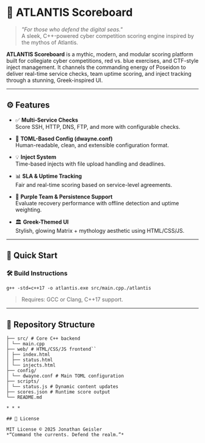# 🌊 ATLANTIS Scoreboard

> *"For those who defend the digital seas."*  
> A sleek, C++-powered cyber competition scoring engine inspired by the mythos of Atlantis.

**ATLANTIS Scoreboard** is a mythic, modern, and modular scoring platform built for collegiate cyber competitions, red vs. blue exercises, and CTF-style inject management. It channels the commanding energy of Poseidon to deliver real-time service checks, team uptime scoring, and inject tracking through a stunning, Greek-inspired UI.

* * *

## ⚙️ Features

- ✅ **Multi-Service Checks**  
    Score SSH, HTTP, DNS, FTP, and more with configurable checks.
    
- 🧭 **TOML-Based Config (dwayne.conf)**  
    Human-readable, clean, and extensible configuration format.
    
- 💡 **Inject System**  
    Time-based injects with file upload handling and deadlines.
    
- 📊 **SLA & Uptime Tracking**  
    Fair and real-time scoring based on service-level agreements.
    
- 🧠 **Purple Team & Persistence Support**  
    Evaluate recovery performance with offline detection and uptime weighting.
    
- 🏛️ **Greek-Themed UI**  
    Stylish, glowing Matrix + mythology aesthetic using HTML/CSS/JS.
    

* * *

## 🚀 Quick Start

### 🛠️ Build Instructions

`g++ -std=c++17 -o atlantis.exe src/main.cpp./atlantis`

> Requires: GCC or Clang, C++17 support.

* * *
## 📁 Repository Structure

```
├── src/ # Core C++ backend
│ └── main.cpp
├── web/ # HTML/CSS/JS frontend``
│ ├── index.html
│ ├── status.html
│ └── injects.html
├── config/
│ └── dwayne.conf # Main TOML configuration
├── scripts/
│ └── status.js # Dynamic content updates
├── scores.json # Runtime score output
└── README.md

* * *

## 📜 License

MIT License © 2025 Jonathan Geisler  
*“Command the currents. Defend the realm.”*